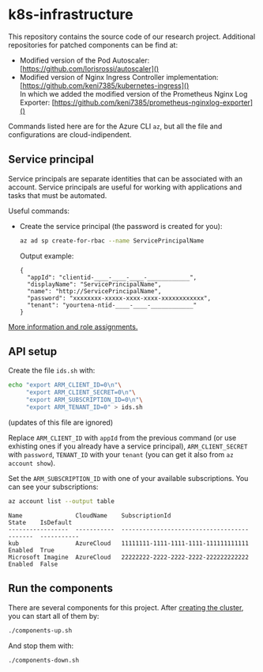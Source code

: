 # k8s-infrastructure

This repository contains the source code of our research project. Additional repositories for patched components can be find at:

  - Modified version of the Pod Autoscaler: [https://github.com/lorisrossi/autoscaler]()
  - Modified version of Nginx Ingress Controller implementation: [https://github.com/keni7385/kubernetes-ingress]() <br> In which we added the modified version of the Prometheus Nginx Log Exporter: [https://github.com/keni7385/prometheus-nginxlog-exporter]()

Commands listed here are for the Azure CLI `az`, but all the file and configurations are cloud-indipendent.

## Service principal

Service principals are separate identities that can be associated with an account. Service principals are useful for working with applications and tasks that must be automated.

Useful commands:

  - Create the service principal (the password is created for you):
    ```bash
    az ad sp create-for-rbac --name ServicePrincipalName
    ```
    Output example:
    ```
    {
      "appId": "clientid-____-____-____-____________",
      "displayName": "ServicePrincipalName",
      "name": "http://ServicePrincipalName",
      "password": "xxxxxxxx-xxxxx-xxxx-xxxx-xxxxxxxxxxxx",
      "tenant": "yourtena-ntid-____-____-____________"
    }
    ```
[More information and role assignments.](https://docs.microsoft.com/en-us/cli/azure/create-an-azure-service-principal-azure-cli?view=azure-cli-latest)

## API setup

Create the file `ids.sh` with:

``` bash
echo "export ARM_CLIENT_ID=0\n"\
     "export ARM_CLIENT_SECRET=0\n"\
     "export ARM_SUBSCRIPTION_ID=0\n"\
     "export ARM_TENANT_ID=0" > ids.sh
```
(updates of this file are ignored)

Replace `ARM_CLIENT_ID` with `appId` from the previous command (or use exhisting ones if you already have a service principal), `ARM_CLIENT_SECRET` with `password`, `TENANT_ID` with your `tenant` (you can get it also from `az account show`).

Set the `ARM_SUBSCRIPTION_ID` with one of your available subscriptions. You can see your subscriptions:

``` bash
az account list --output table
```

```
Name               CloudName    SubscriptionId                        State    IsDefault
-----------------  -----------  ------------------------------------  -------  -----------
kub                AzureCloud   11111111-1111-1111-1111-111111111111  Enabled  True
Microsoft Imagine  AzureCloud   22222222-2222-2222-2222-222222222222  Enabled  False
```

## Run the components

There are several components for this project.
After [creating the cluster](\k8s-cluster\README.md), you can start all of them by:

```bash
./components-up.sh
```

And stop them with:

```bash
./components-down.sh
```
